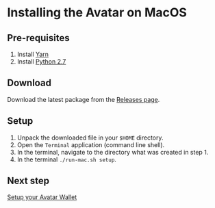# Installing the Avatar on MacOS

## Pre-requisites

1. Install [Yarn](https://yarnpkg.com/)
2. Install [Python 2.7](https://python.org/)

## Download

Download the latest package from the [Releases page](https://github.com/everlifeai/everlife-node-releases/releases).

## Setup

1. Unpack the downloaded file in your `$HOME` directory.
2. Open the `Terminal` application (command line shell).
3. In the terminal, navigate to the directory what was created in step 1.
4. In the terminal `./run-mac.sh setup`.

## Next step

[Setup your Avatar Wallet](115_Setup_Wallet_Docker.md)
